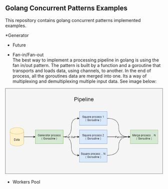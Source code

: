 ## Golang Concurrent Patterns Examples
This repository contains golang concurrent patterns implemented examples.

*Generator

* Future

* Fan-in/Fan-out \
The best way to implement a processing pipeline in golang is using the fan in/out pattern. The pattern is built by a function and a goroutine
that transports and loads data, using channels, to another. In the end of process, all the goroutines data are merged into one. Its a way of multiplexing and demultiplexing multiple input data.
See image below:

<p align="center">
    <img src="faninfanout/images/faninfanout.png">
</p>

* Workers Pool

